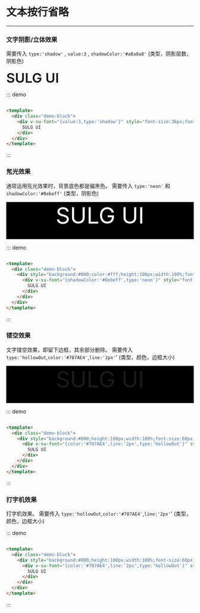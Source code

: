 <!--
 * @description: 
 * @author: 小羽
 * @Date: 2021-03-12 14:31:24
 * @LastEditTime: 2021-03-24 15:01:13
 * @Copyright: 1.0.0
-->

<style>
  .w__tag{
    margin-right: 10px;
  }
</style>

# 文本按行省略
----
### 文字阴影/立体效果

需要传入 `type:'shadow'` , `value:3` , `shadowColor:'#a8a8a8'` (类型，阴影层数，阴影色)

<div class="demo-block">
  <div v-su-font="{value:3,type:'shadow',shadowColor:'#a8a8a8'}" style="font-size:36px;font-weight:600">
    SULG UI
  </div>
</div>

::: demo
```html

<template>
  <div class="demo-block">
    <div v-su-font="{value:3,type:'shadow'}" style="font-size:36px;font-weight:600">
      SULG UI
    </div>
  </div>
</template>

```
:::

### 氖光效果

通常运用氖光效果时，背景底色都是偏黑色。
需要传入 `type:'neon'` 和 `shadowColor:'#0ebeff'` (类型，阴影色)

<div class="demo-block">
  <div style="background:#000;color:#fff;height:100px;width:100%;font-size:60px;overflow:hidden;text-align:center;'">
    <div v-su-font="{shadowColor:'#0ebeff',type:'neon'}" style="font-weight:blod;">
      SULG UI
    </div>
  </div>
  
</div>

::: demo
```html

<template>
  <div class="demo-block">
    <div style="background:#000;color:#fff;height:100px;width:100%;font-size:60px;overflow:hidden;text-align:center;'">
      <div v-su-font="{shadowColor:'#0ebeff',type:'neon'}" style="font-weight:blod;">
        SULG UI
      </div>
    </div>
  </div>
</template>

```
:::

### 镂空效果

文字镂空效果，即留下边框，其余部分删除。
需要传入 `type:'hollowOut`,`color:'#707AE4'`,`line:'2px'`' (类型，颜色，边框大小)

<div class="demo-block">
  <div style="background:#000;height:100px;width:100%;font-size:60px;text-align:center;'">
    <div v-su-font="{color:'#707AE4',line:'2px',type:'hollowOut'}" style="font-weight:blod;">
      SULG UI
    </div>
  </div>
</div>

::: demo
```html

<template>
  <div class="demo-block">
    <div style="background:#000;height:100px;width:100%;font-size:60px;text-align:center;'">
      <div v-su-font="{color:'#707AE4',line:'2px',type:'hollowOut'}" style="font-weight:blod;">
        SULG UI
      </div>
    </div>
  </div>
</template>

```
:::



### 打字机效果

打字机效果。
需要传入 `type:'hollowOut`,`color:'#707AE4'`,`line:'2px'`' (类型，颜色，边框大小)

<div class="demo-block">
  <div>
    <div v-su-font="{value:'豫章故郡，洪都新府。星分翼轸，地接衡庐。襟三江而带五湖，控蛮荆而引瓯越。物华天宝，龙光射牛斗之墟；',type:'typer'}" style="font-weight:blod;">
    </div>
  </div>
</div>

::: demo
```html

<template>
  <div class="demo-block">
    <div style="background:#000;height:100px;width:100%;font-size:60px;text-align:center;'">
      <div v-su-font="{color:'#707AE4',line:'2px',type:'hollowOut'}" style="font-weight:blod;">
        SULG UI
      </div>
    </div>
  </div>
</template>

```
:::




<!-- 
## 参数

| 参数      | 说明          | 类型      | 可选值                           | 默认值  |
|---------- |-------------- |---------- |--------------------------------  |-------- |
| amount | 显示的数字（必须） | Number | — |  |
| time | 持续时间 | Number | — | 1000 |
| start | 开始变化 | Boolean | — | true |
| thousand | 千分位 | Boolean | — | false | -->


